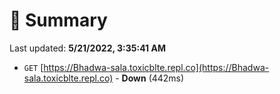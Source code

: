 # 📖 Summary
Last updated: **5/21/2022, 3:35:41 AM**

- `GET` [https://Bhadwa-sala.toxicblte.repl.co](https://Bhadwa-sala.toxicblte.repl.co) - **Down** (442ms)
